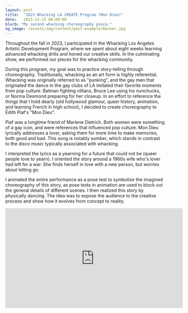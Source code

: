 ```yaml
---
layout: post
title:  "2023 Whacking LA CREATE Program (Mon Dieu)"
date:   2023-12-15 08:00:00
blurb: "My second whacking choreography piece."
og_image: /assets/img/content/post-example/Banner.jpg
---
```


Throughout the fall in 2023, I participated in the Whacking Los Angeles Artistic Development Program, where we spent about eight weeks learning advanced whacking drills and honed our creative skills. In the culminating show, we performed our pieces for the whacking community.

During this program, my goal was to practice story-telling through choreography. Traditionally, whacking as an art form is highly referential. Whacking was originally referred to as "punking", and the gay men that originated the dance in the gay clubs of LA imitated their favorite moments from pop culture: Batman fighting villians, Bruce Lee using his nunchucks, or Norma Desmond preparing for her closeup. In an effort to reference the things that I hold dearly (old hollywood glamour, queer history, animation, and learning French in high school), I decided to create choreography to Édith Piaf's "Mon Dieu".

Piaf was a longtime friend of Marlene Dietrich. Both women were something of a gay icon, and were references that influenced pop culture. Mon Dieu lyrically addresses a lover, asking them for more time to make memories, both good and bad. This song is notably somber, which stands in contrast to the disco music typically associated with whacking.

I interpreted the lyrics as a yearning for a future that could not be (queer people love to yearn). I oriented the story around a 1960s wife who's lover had left for a war. She finds herself in love with a new person, but worries about letting go.

I animated the entire performance as a pose test to symbolize the imagined choreography of this story, as pose tests in animation are used to block out the general details of different scenes. I then realized this story by physically dancing. The idea was to expose the audience to the creative process and show how it evolves from concept to reality. 


<iframe width="560" height="315" src="https://www.youtube.com/embed/07MSHfCJzps?si=lS-BYgIM6y5zpHoB" title="YouTube video player" frameborder="0" allow="accelerometer; autoplay; clipboard-write; encrypted-media; gyroscope; picture-in-picture; web-share" referrerpolicy="strict-origin-when-cross-origin" allowfullscreen></iframe>

